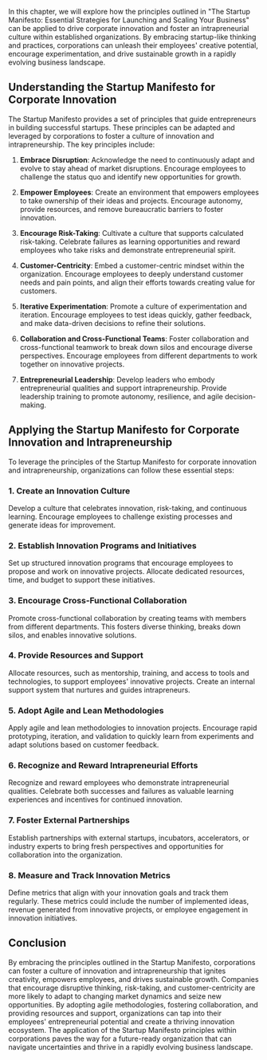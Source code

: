 
In this chapter, we will explore how the principles outlined in "The Startup Manifesto: Essential Strategies for Launching and Scaling Your Business" can be applied to drive corporate innovation and foster an intrapreneurial culture within established organizations. By embracing startup-like thinking and practices, corporations can unleash their employees' creative potential, encourage experimentation, and drive sustainable growth in a rapidly evolving business landscape.

Understanding the Startup Manifesto for Corporate Innovation
------------------------------------------------------------

The Startup Manifesto provides a set of principles that guide entrepreneurs in building successful startups. These principles can be adapted and leveraged by corporations to foster a culture of innovation and intrapreneurship. The key principles include:

1. **Embrace Disruption**: Acknowledge the need to continuously adapt and evolve to stay ahead of market disruptions. Encourage employees to challenge the status quo and identify new opportunities for growth.

2. **Empower Employees**: Create an environment that empowers employees to take ownership of their ideas and projects. Encourage autonomy, provide resources, and remove bureaucratic barriers to foster innovation.

3. **Encourage Risk-Taking**: Cultivate a culture that supports calculated risk-taking. Celebrate failures as learning opportunities and reward employees who take risks and demonstrate entrepreneurial spirit.

4. **Customer-Centricity**: Embed a customer-centric mindset within the organization. Encourage employees to deeply understand customer needs and pain points, and align their efforts towards creating value for customers.

5. **Iterative Experimentation**: Promote a culture of experimentation and iteration. Encourage employees to test ideas quickly, gather feedback, and make data-driven decisions to refine their solutions.

6. **Collaboration and Cross-Functional Teams**: Foster collaboration and cross-functional teamwork to break down silos and encourage diverse perspectives. Encourage employees from different departments to work together on innovative projects.

7. **Entrepreneurial Leadership**: Develop leaders who embody entrepreneurial qualities and support intrapreneurship. Provide leadership training to promote autonomy, resilience, and agile decision-making.

Applying the Startup Manifesto for Corporate Innovation and Intrapreneurship
----------------------------------------------------------------------------

To leverage the principles of the Startup Manifesto for corporate innovation and intrapreneurship, organizations can follow these essential steps:

### 1. Create an Innovation Culture

Develop a culture that celebrates innovation, risk-taking, and continuous learning. Encourage employees to challenge existing processes and generate ideas for improvement.

### 2. Establish Innovation Programs and Initiatives

Set up structured innovation programs that encourage employees to propose and work on innovative projects. Allocate dedicated resources, time, and budget to support these initiatives.

### 3. Encourage Cross-Functional Collaboration

Promote cross-functional collaboration by creating teams with members from different departments. This fosters diverse thinking, breaks down silos, and enables innovative solutions.

### 4. Provide Resources and Support

Allocate resources, such as mentorship, training, and access to tools and technologies, to support employees' innovative projects. Create an internal support system that nurtures and guides intrapreneurs.

### 5. Adopt Agile and Lean Methodologies

Apply agile and lean methodologies to innovation projects. Encourage rapid prototyping, iteration, and validation to quickly learn from experiments and adapt solutions based on customer feedback.

### 6. Recognize and Reward Intrapreneurial Efforts

Recognize and reward employees who demonstrate intrapreneurial qualities. Celebrate both successes and failures as valuable learning experiences and incentives for continued innovation.

### 7. Foster External Partnerships

Establish partnerships with external startups, incubators, accelerators, or industry experts to bring fresh perspectives and opportunities for collaboration into the organization.

### 8. Measure and Track Innovation Metrics

Define metrics that align with your innovation goals and track them regularly. These metrics could include the number of implemented ideas, revenue generated from innovative projects, or employee engagement in innovation initiatives.

Conclusion
----------

By embracing the principles outlined in the Startup Manifesto, corporations can foster a culture of innovation and intrapreneurship that ignites creativity, empowers employees, and drives sustainable growth. Companies that encourage disruptive thinking, risk-taking, and customer-centricity are more likely to adapt to changing market dynamics and seize new opportunities. By adopting agile methodologies, fostering collaboration, and providing resources and support, organizations can tap into their employees' entrepreneurial potential and create a thriving innovation ecosystem. The application of the Startup Manifesto principles within corporations paves the way for a future-ready organization that can navigate uncertainties and thrive in a rapidly evolving business landscape.
